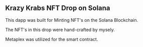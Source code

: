 ## Krazy Krabs NFT Drop on Solana

This dapp was built for Minting NFT's on the Solana Blockchain.

The NFT's in this drop were hand-crafted by mysely.

Metaplex was utilized for the smart contract.